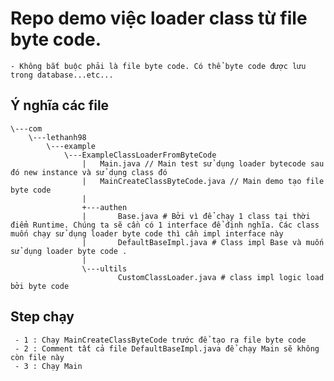 # Repo demo việc loader class từ file byte code.

    - Không bắt buộc phải là file byte code. Có thể byte code được lưu trong database...etc...

## Ý nghĩa các file

```
\---com
    \---lethanh98
        \---example
            \---ExampleClassLoaderFromByteCode
                |   Main.java // Main test sử dụng loader bytecode sau đó new instance và sử dụng class đó
                |   MainCreateClassByteCode.java // Main demo tạo file byte code
                |   
                +---authen
                |       Base.java # Bởi vì để chạy 1 class tại thời điểm Runtime. Chúng ta sẽ cần có 1 interface để định nghĩa. Các class muốn chạy sử dụng loader byte code thì cần impl interface này
                |       DefaultBaseImpl.java # Class impl Base và muốn sử dụng loader byte code .
                |       
                \---ultils
                        CustomClassLoader.java # class impl logic load bởi byte code
```

## Step chạy

     - 1 : Chạy MainCreateClassByteCode trước để tạo ra file byte code
     - 2 : Comment tất cả file DefaultBaseImpl.java để chạy Main sẽ không còn file này
     - 3 : Chạy Main